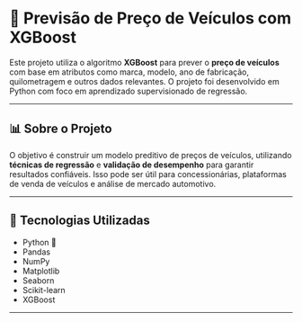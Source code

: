 # 🚗 Previsão de Preço de Veículos com XGBoost

Este projeto utiliza o algoritmo **XGBoost** para prever o **preço de veículos** com base em atributos como marca, modelo, ano de fabricação, quilometragem e outros dados relevantes. O projeto foi desenvolvido em Python com foco em aprendizado supervisionado de regressão.

---

## 📊 Sobre o Projeto

O objetivo é construir um modelo preditivo de preços de veículos, utilizando **técnicas de regressão** e **validação de desempenho** para garantir resultados confiáveis. Isso pode ser útil para concessionárias, plataformas de venda de veículos e análise de mercado automotivo.

---

## 🧰 Tecnologias Utilizadas

- Python 🐍
- Pandas
- NumPy
- Matplotlib
- Seaborn
- Scikit-learn
- XGBoost

---
